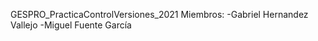 GESPRO_PracticaControlVersiones_2021
    Miembros:
        -Gabriel Hernandez Vallejo
        -Miguel Fuente García

